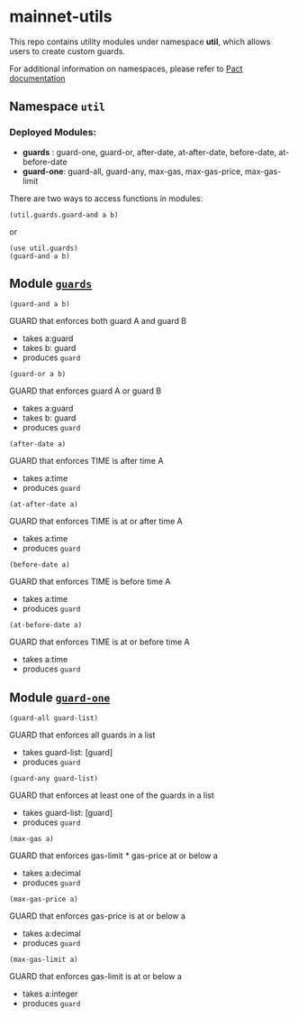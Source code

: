 # mainnet-utils

This repo contains utility modules under namespace **util**, which allows users to create custom guards.   

For additional information on namespaces, please refer to [Pact documentation](https://pact-language.readthedocs.io/en/latest/pact-reference.html#namespaces)

## Namespace `util`

### Deployed Modules:
- **guards** : guard-one, guard-or, after-date, at-after-date, before-date, at-before-date
- **guard-one**: guard-all, guard-any, max-gas, max-gas-price, max-gas-limit


There are two ways to access functions in modules:
```
(util.guards.guard-and a b)
```
or
```
(use util.guards)   
(guard-and a b)
```

## Module [`guards`](./util/guards/guards.pact)
`(guard-and a b)`

GUARD that enforces both guard A and guard B

- takes a:guard
- takes b: guard
- produces `guard`

`(guard-or a b)`

GUARD that enforces guard A or guard B

- takes a:guard
- takes b: guard
- produces `guard`

`(after-date a)`

GUARD that enforces TIME is after time A

- takes a:time
- produces `guard`

`(at-after-date a)`

GUARD that enforces TIME is at or after time A

- takes a:time
- produces `guard`

`(before-date a)`

GUARD that enforces TIME is before time A

- takes a:time
- produces `guard`

`(at-before-date a)`

GUARD that enforces TIME is at or before time A

- takes a:time
- produces `guard`

## Module [`guard-one`](./util/guards/guard-one.pact)

`(guard-all guard-list)`

GUARD that enforces all guards in a list

- takes guard-list: [guard]
- produces `guard`

`(guard-any guard-list)`

GUARD that enforces at least one of the guards in a list

- takes guard-list: [guard]
- produces `guard`

`(max-gas a)`

GUARD that enforces gas-limit * gas-price at or below a

- takes a:decimal
- produces `guard`

`(max-gas-price a)`

GUARD that enforces gas-price is at or below a

- takes a:decimal
- produces `guard`

`(max-gas-limit a)`

GUARD that enforces gas-limit is at or below a

- takes a:integer
- produces `guard`

